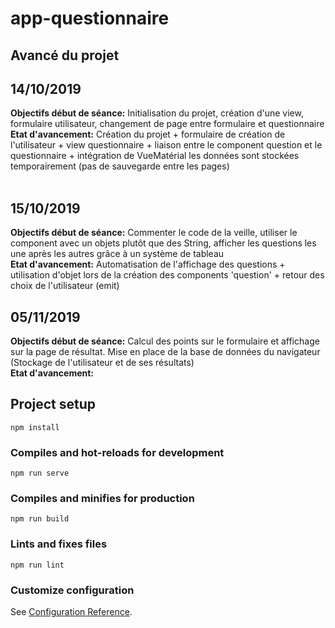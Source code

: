 # app-questionnaire

## Avancé du projet

## 14/10/2019
__Objectifs début de séance:__ Initialisation du projet, création d'une view, formulaire utilisateur, changement de page entre formulaire et questionnaire <br>
__Etat d'avancement:__ Création du projet + formulaire de création de l'utilisateur + view questionnaire + liaison entre le component question et le questionnaire + intégration de VueMatérial les données sont stockées temporairement (pas de sauvegarde entre les pages) <br><br>

## 15/10/2019
__Objectifs début de séance:__ Commenter le code de la veille, utiliser le component avec un objets plutôt que des String, afficher les questions les une après les autres grâce à un système de tableau <br>
__Etat d'avancement:__ Automatisation de l'affichage des questions + utilisation d'objet lors de la création des components 'question' + retour des choix de l'utilisateur (emit)

## 05/11/2019
__Objectifs début de séance:__ Calcul des points sur le formulaire et affichage sur la page de résultat. Mise en place de la base de données du navigateur (Stockage de l'utilisateur et de ses résultats) <br>
__Etat d'avancement:__ 

## Project setup
```
npm install
```

### Compiles and hot-reloads for development
```
npm run serve
```

### Compiles and minifies for production
```
npm run build
```

### Lints and fixes files
```
npm run lint
```

### Customize configuration
See [Configuration Reference](https://cli.vuejs.org/config/).

